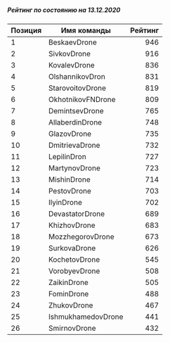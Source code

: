 ##### Рейтинг по состоянию на 13.12.2020

Позиция|Имя команды|Рейтинг
---|---|---:
1|BeskaevDrone|946
2|SivkovDrone|916
3|KovalevDrone|836
4|OlshannikovDron|831
5|StarovoitovDrone|819
6|OkhotnikovFNDrone|809
7|DemintsevDrone|765
8|AllaberdinDrone|748
9|GlazovDrone|735
10|DmitrievaDrone|732
11|LepilinDron|727
12|MartynovDrone|723
13|MishinDrone|714
14|PestovDrone|703
15|IlyinDrone|702
16|DevastatorDrone|689
17|KhizhovDrone|683
18|MozzhegorovDrone|673
19|SurkovaDrone|626
20|KochetovDrone|545
21|VorobyevDrone|508
22|ZaikinDrone|505
23|FominDrone|488
24|ZhukovDrone|467
25|IshmukhamedovDrone|441
26|SmirnovDrone|432
